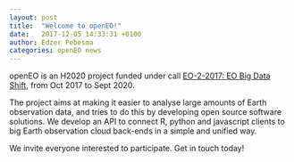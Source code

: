 ```yaml
---
layout: post
title:  "Welcome to openEO!"
date:   2017-12-05 14:33:31 +0100
author: Edzer Pebesma
categories: openEO news
---
```


openEO is an H2020 project funded under call [EO-2-2017: EO Big Data
Shift](https://ec.europa.eu/research/participants/portal/desktop/en/opportunities/h2020/topics/eo-2-2017.html), from Oct 2017 to Sept 2020.

The project aims at making it easier to analyse large amounts of
Earth observation data, and tries to do this by developing open
source software solutions.  We develop an API to connect R, python
and javascript clients to big Earth observation cloud back-ends in a
simple and unified way. 

We invite everyone interested to participate. Get in touch today!
